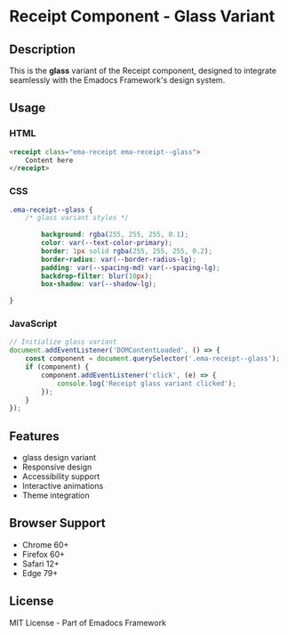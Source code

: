 # Receipt Component - Glass Variant

## Description
This is the **glass** variant of the Receipt component, designed to integrate seamlessly with the Emadocs Framework's design system.

## Usage

### HTML
```html
<receipt class="ema-receipt ema-receipt--glass">
    Content here
</receipt>
```

### CSS
```css
.ema-receipt--glass {
    /* glass variant styles */
    
        background: rgba(255, 255, 255, 0.1);
        color: var(--text-color-primary);
        border: 1px solid rgba(255, 255, 255, 0.2);
        border-radius: var(--border-radius-lg);
        padding: var(--spacing-md) var(--spacing-lg);
        backdrop-filter: blur(10px);
        box-shadow: var(--shadow-lg);
    
}
```

### JavaScript
```javascript
// Initialize glass variant
document.addEventListener('DOMContentLoaded', () => {
    const component = document.querySelector('.ema-receipt--glass');
    if (component) {
        component.addEventListener('click', (e) => {
            console.log('Receipt glass variant clicked');
        });
    }
});
```

## Features
- glass design variant
- Responsive design
- Accessibility support
- Interactive animations
- Theme integration

## Browser Support
- Chrome 60+
- Firefox 60+
- Safari 12+
- Edge 79+

## License
MIT License - Part of Emadocs Framework
